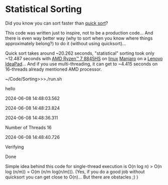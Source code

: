 # Statistical Sorting

Did you know you can sort faster than [quick sort](https://en.wikipedia.org/wiki/Quicksort)?

This code was written just to inspire, not to be a production code... And there is even way better way (why to sort when you know where things approximately belong?) to do it (without using quicksort)...

Quick sort takes around ~20.262 seconds, "statistical" sorting took only ~12.487 seconds with [AMD Ryzen™ 7 8845HS](https://www.amd.com/en/products/processors/laptop/ryzen/8000-series/amd-ryzen-7-8845hs.html) on [linux](https://kernel.org/) [Manjaro](https://manjaro.org/) on a [Lenovo](https://www.lenovo.com/) [IdeaPad](https://www.lenovo.com/us/en/c/laptops/ideapad/)... And if you use multi-threading, it can get to ~4.415 seconds on 16-threads already mentioned AMD processor.

~/Code/Sorting>>>./run.sh

hello

2024-06-08 14:48:03.562

2024-06-08 14:48:23.824

2024-06-08 14:48:36.311

Number of Threads 16

2024-06-08 14:48:40.726

Verifying

Done



Simple idea behind this code for single-thread execution is O(n log n) > O(n log (n/m)) = O(m (n/m log(n/m))). (Yes, if you do a good job without quicksort you can get close to O(n)... But there are obstacles ;) )
